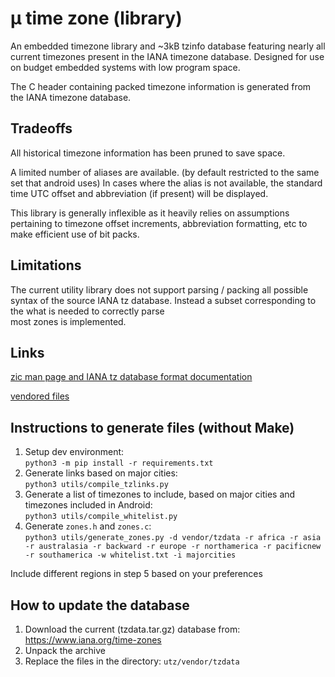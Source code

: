 # μ time zone (library)

An embedded timezone library and ~3kB tzinfo database featuring nearly
all current timezones present in the IANA timezone database.
Designed for use on budget embedded systems with low program space.

The C header containing packed timezone information is generated from
the IANA timezone database.

## Tradeoffs

All historical timezone information has been pruned to save space.

A limited number of aliases are available. (by default restricted to the
same set that android uses) In cases where the alias is not available,
the standard time UTC offset and abbreviation (if present) will be
displayed.

This library is generally inflexible as it heavily relies on
assumptions pertaining to timezone offset increments, abbreviation
formatting, etc to make efficient use of bit packs.

## Limitations

The current utility library does not support parsing /
packing all possible syntax of the source IANA tz database.
Instead a subset corresponding to the what is needed to correctly parse  
most zones is implemented.

## Links

[zic man page and IANA tz database format documentation](https://linux.die.net/man/8/zic)

[vendored files](./vendor)

## Instructions to generate files (without Make)

1. Setup dev environment:  
   `python3 -m pip install -r requirements.txt`
2. Generate links based on major cities:  
   `python3 utils/compile_tzlinks.py`
3. Generate a list of timezones to include, based on major cities and timezones included in Android:  
   `python3 utils/compile_whitelist.py`
5. Generate `zones.h` and `zones.c`:  
   `python3 utils/generate_zones.py -d vendor/tzdata -r africa -r asia -r australasia -r backward -r europe -r northamerica -r pacificnew -r southamerica -w whitelist.txt -i majorcities`

Include different regions in step 5 based on your preferences

## How to update the database 

1. Download the current (tzdata<version>.tar.gz) database from:
https://www.iana.org/time-zones
2. Unpack the archive 
3. Replace the files in the directory:
   `utz/vendor/tzdata`
